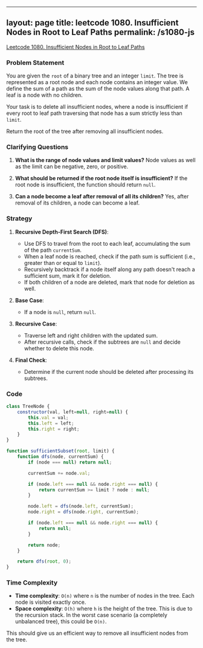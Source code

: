 
---
layout: page
title: leetcode 1080. Insufficient Nodes in Root to Leaf Paths
permalink: /s1080-js
---
[Leetcode 1080. Insufficient Nodes in Root to Leaf Paths](https://algoadvance.github.io/algoadvance/l1080)
### Problem Statement

You are given the `root` of a binary tree and an integer `limit`. The tree is represented as a root node and each node contains an integer value. We define the sum of a path as the sum of the node values along that path. A leaf is a node with no children. 

Your task is to delete all insufficient nodes, where a node is insufficient if every root to leaf path traversing that node has a sum strictly less than `limit`.

Return the root of the tree after removing all insufficient nodes.

### Clarifying Questions

1. **What is the range of node values and limit values?**
   Node values as well as the limit can be negative, zero, or positive.

2. **What should be returned if the root node itself is insufficient?**
   If the root node is insufficient, the function should return `null`.

3. **Can a node become a leaf after removal of all its children?**
   Yes, after removal of its children, a node can become a leaf.

### Strategy

1. **Recursive Depth-First Search (DFS)**:
   - Use DFS to travel from the root to each leaf, accumulating the sum of the path `currentSum`.
   - When a leaf node is reached, check if the path sum is sufficient (i.e., greater than or equal to `limit`).
   - Recursively backtrack if a node itself along any path doesn't reach a sufficient sum, mark it for deletion.
   - If both children of a node are deleted, mark that node for deletion as well.
   
2. **Base Case**:
   - If a node is `null`, return `null`.

3. **Recursive Case**:
   - Traverse left and right children with the updated sum.
   - After recursive calls, check if the subtrees are `null` and decide whether to delete this node.

4. **Final Check**:
   - Determine if the current node should be deleted after processing its subtrees.

### Code
```javascript
class TreeNode {
    constructor(val, left=null, right=null) {
        this.val = val;
        this.left = left;
        this.right = right;
    }
}

function sufficientSubset(root, limit) {
    function dfs(node, currentSum) {
        if (node === null) return null;

        currentSum += node.val;

        if (node.left === null && node.right === null) {
            return currentSum >= limit ? node : null;
        }

        node.left = dfs(node.left, currentSum);
        node.right = dfs(node.right, currentSum);

        if (node.left === null && node.right === null) {
            return null;
        }

        return node;
    }

    return dfs(root, 0);
}
```

### Time Complexity

- **Time complexity**: `O(n)` where `n` is the number of nodes in the tree. Each node is visited exactly once.
- **Space complexity**: `O(h)` where `h` is the height of the tree. This is due to the recursion stack. In the worst case scenario (a completely unbalanced tree), this could be `O(n)`.

This should give us an efficient way to remove all insufficient nodes from the tree.